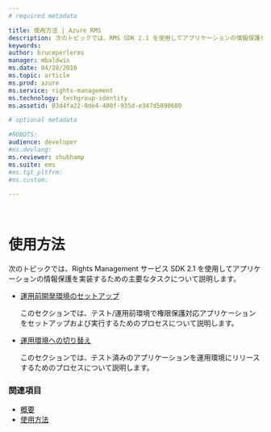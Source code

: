 ```yaml
---
# required metadata

title: 使用方法 | Azure RMS
description: 次のトピックでは、RMS SDK 2.1 を使用してアプリケーションの情報保護を実装するための主要なタスクについて説明します。
keywords:
author: bruceperlerms
manager: mbaldwin
ms.date: 04/28/2016
ms.topic: article
ms.prod: azure
ms.service: rights-management
ms.technology: techgroup-identity
ms.assetid: 03d4fa22-0de4-400f-935d-e347d5890680

# optional metadata

#ROBOTS:
audience: developer
#ms.devlang:
ms.reviewer: shubhamp
ms.suite: ems
#ms.tgt_pltfrm:
#ms.custom:

---
```


﻿
# 使用方法

次のトピックでは、Rights Management サービス SDK 2.1 を使用してアプリケーションの情報保護を実装するための主要なタスクについて説明します。

- [運用前開発環境のセットアップ](how-to-set-up-the-pre-production-development-environment.md)

  このセクションでは、テスト/運用前環境で権限保護対応アプリケーションをセットアップおよび実行するためのプロセスについて説明します。</p></td>
- [運用環境への切り替え](switching-to-the-production-environment.md)

  このセクションでは、テスト済みのアプリケーションを運用環境にリリースするためのプロセスについて説明します。
 

### 関連項目

* [概要](ad-rms-overview.md)
* [使用方法](how-to-use-msipc.md)
 

 


<!--HONumber=Apr16_HO3-->


